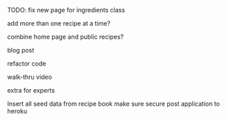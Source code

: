 TODO:
fix new page for ingredients class

add more than one recipe at a time?

combine home page and public recipes?

blog post

refactor code

walk-thru video

extra for experts

Insert all seed data from recipe book
make sure secure
post application to heroku

